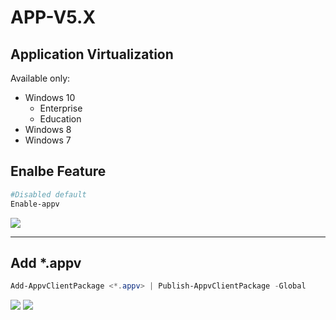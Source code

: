 # APP-V5.X

## Application Virtualization
Available only: 
 * Windows 10
   * Enterprise 
   * Education
 * Windows 8
 * Windows 7

## Enalbe Feature
````PowerShell
#Disabled default
Enable-appv
````
[<img src="https://i.ibb.co/8b3mdQd/image.png">](https://i.ibb.co/8b3mdQd/image.png)

---

## Add *.appv
````powershell
Add-AppvClientPackage <*.appv> | Publish-AppvClientPackage -Global
````
[<img src="https://i.ibb.co/hZJy6DJ/image.png">](https://i.ibb.co/hZJy6DJ/image.png)
[<img src="https://i.ibb.co/1J84Y4R/image.png">](https://i.ibb.co/1J84Y4R/image.png)
